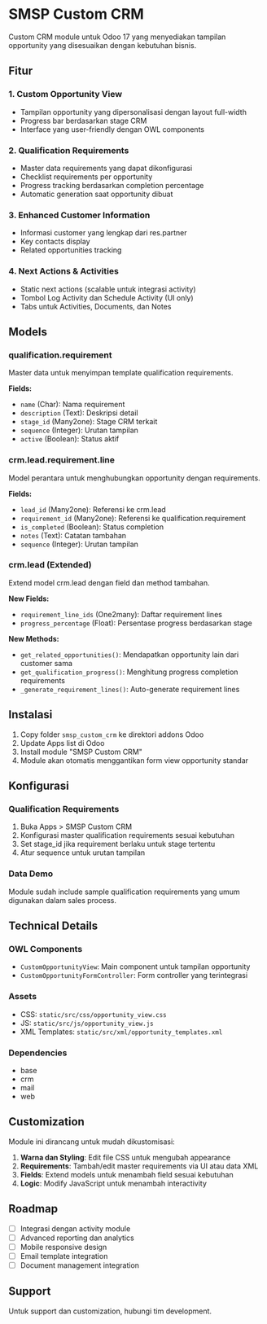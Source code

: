 # SMSP Custom CRM

Custom CRM module untuk Odoo 17 yang menyediakan tampilan opportunity yang disesuaikan dengan kebutuhan bisnis.

## Fitur

### 1. Custom Opportunity View
- Tampilan opportunity yang dipersonalisasi dengan layout full-width
- Progress bar berdasarkan stage CRM
- Interface yang user-friendly dengan OWL components

### 2. Qualification Requirements
- Master data requirements yang dapat dikonfigurasi
- Checklist requirements per opportunity
- Progress tracking berdasarkan completion percentage
- Automatic generation saat opportunity dibuat

### 3. Enhanced Customer Information
- Informasi customer yang lengkap dari res.partner
- Key contacts display
- Related opportunities tracking

### 4. Next Actions & Activities
- Static next actions (scalable untuk integrasi activity)
- Tombol Log Activity dan Schedule Activity (UI only)
- Tabs untuk Activities, Documents, dan Notes

## Models

### qualification.requirement
Master data untuk menyimpan template qualification requirements.

**Fields:**
- `name` (Char): Nama requirement
- `description` (Text): Deskripsi detail
- `stage_id` (Many2one): Stage CRM terkait
- `sequence` (Integer): Urutan tampilan
- `active` (Boolean): Status aktif

### crm.lead.requirement.line
Model perantara untuk menghubungkan opportunity dengan requirements.

**Fields:**
- `lead_id` (Many2one): Referensi ke crm.lead
- `requirement_id` (Many2one): Referensi ke qualification.requirement
- `is_completed` (Boolean): Status completion
- `notes` (Text): Catatan tambahan
- `sequence` (Integer): Urutan tampilan

### crm.lead (Extended)
Extend model crm.lead dengan field dan method tambahan.

**New Fields:**
- `requirement_line_ids` (One2many): Daftar requirement lines
- `progress_percentage` (Float): Persentase progress berdasarkan stage

**New Methods:**
- `get_related_opportunities()`: Mendapatkan opportunity lain dari customer sama
- `get_qualification_progress()`: Menghitung progress completion requirements
- `_generate_requirement_lines()`: Auto-generate requirement lines

## Instalasi

1. Copy folder `smsp_custom_crm` ke direktori addons Odoo
2. Update Apps list di Odoo
3. Install module "SMSP Custom CRM"
4. Module akan otomatis menggantikan form view opportunity standar

## Konfigurasi

### Qualification Requirements
1. Buka Apps > SMSP Custom CRM
2. Konfigurasi master qualification requirements sesuai kebutuhan
3. Set stage_id jika requirement berlaku untuk stage tertentu
4. Atur sequence untuk urutan tampilan

### Data Demo
Module sudah include sample qualification requirements yang umum digunakan dalam sales process.

## Technical Details

### OWL Components
- `CustomOpportunityView`: Main component untuk tampilan opportunity
- `CustomOpportunityFormController`: Form controller yang terintegrasi

### Assets
- CSS: `static/src/css/opportunity_view.css`
- JS: `static/src/js/opportunity_view.js`
- XML Templates: `static/src/xml/opportunity_templates.xml`

### Dependencies
- base
- crm
- mail
- web

## Customization

Module ini dirancang untuk mudah dikustomisasi:

1. **Warna dan Styling**: Edit file CSS untuk mengubah appearance
2. **Requirements**: Tambah/edit master requirements via UI atau data XML
3. **Fields**: Extend models untuk menambah field sesuai kebutuhan
4. **Logic**: Modify JavaScript untuk menambah interactivity

## Roadmap

- [ ] Integrasi dengan activity module
- [ ] Advanced reporting dan analytics
- [ ] Mobile responsive design
- [ ] Email template integration
- [ ] Document management integration

## Support

Untuk support dan customization, hubungi tim development. 